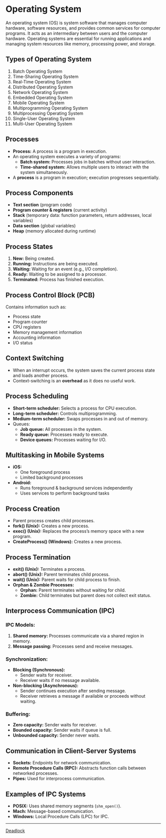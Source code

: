 # Operating System
An operating system (OS) is system software that manages computer hardware, software resources, and provides common services for computer programs. It acts as an intermediary between users and the computer hardware. Operating systems are essential for running applications and managing system resources like memory, processing power, and storage.

## Types of Operating System
1. Batch Operating System
2. Time-Sharing Operating System
3. Real-Time Operating System
4. Distributed Operating System
5. Network Operating System
6. Embedded Operating System
7. Mobile Operating System
8. Multiprogramming Operating System
9. Multiprocessing Operating System
10. Single-User Operating System
11. Multi-User Operating System

## Processes
- **Process:** A process is a program in execution.
- An operating system executes a variety of programs:
  - **Batch system:** Processes jobs in batches without user interaction.
  - **Time-shared system:** Allows multiple users to interact with the system simultaneously.
- A **process** is a program in execution; execution progresses sequentially.

## Process Components
- **Text section** (program code)
- **Program counter & registers** (current activity)
- **Stack** (temporary data: function parameters, return addresses, local variables)
- **Data section** (global variables)
- **Heap** (memory allocated during runtime)

## Process States
1. **New:** Being created.
2. **Running:** Instructions are being executed.
3. **Waiting:** Waiting for an event (e.g., I/O completion).
4. **Ready:** Waiting to be assigned to a processor.
5. **Terminated:** Process has finished execution.

## Process Control Block (PCB)
Contains information such as:
- Process state
- Program counter
- CPU registers
- Memory management information
- Accounting information
- I/O status

## Context Switching
- When an interrupt occurs, the system saves the current process state and loads another process.
- Context-switching is an **overhead** as it does no useful work.

## Process Scheduling
- **Short-term scheduler:** Selects a process for CPU execution.
- **Long-term scheduler:** Controls multiprogramming.
- **Medium-term scheduler:** Swaps processes in and out of memory.
- Queues:
  - **Job queue:** All processes in the system.
  - **Ready queue:** Processes ready to execute.
  - **Device queues:** Processes waiting for I/O.

## Multitasking in Mobile Systems
- **iOS:**
  - One foreground process
  - Limited background processes
- **Android:**
  - Runs foreground & background services independently
  - Uses services to perform background tasks

## Process Creation
- Parent process creates child processes.
- **fork() (Unix):** Creates a new process.
- **exec() (Unix):** Replaces the process’s memory space with a new program.
- **CreateProcess() (Windows):** Creates a new process.

## Process Termination
- **exit() (Unix):** Terminates a process.
- **abort() (Unix):** Parent terminates child process.
- **wait() (Unix):** Parent waits for child process to finish.
- **Orphan & Zombie Processes:**
  - **Orphan:** Parent terminates without waiting for child.
  - **Zombie:** Child terminates but parent does not collect exit status.

## Interprocess Communication (IPC)
### IPC Models:
1. **Shared memory:** Processes communicate via a shared region in memory.
2. **Message passing:** Processes send and receive messages.

### Synchronization:
- **Blocking (Synchronous):**
  - Sender waits for receiver.
  - Receiver waits if no message available.
- **Non-blocking (Asynchronous):**
  - Sender continues execution after sending message.
  - Receiver retrieves a message if available or proceeds without waiting.

### Buffering:
- **Zero capacity:** Sender waits for receiver.
- **Bounded capacity:** Sender waits if queue is full.
- **Unbounded capacity:** Sender never waits.

## Communication in Client-Server Systems
- **Sockets:** Endpoints for network communication.
- **Remote Procedure Calls (RPC):** Abstracts function calls between networked processes.
- **Pipes:** Used for interprocess communication.

## Examples of IPC Systems
- **POSIX:** Uses shared memory segments (`shm_open()`).
- **Mach:** Message-based communication.
- **Windows:** Local Procedure Calls (LPC) for IPC.

---
[Deadlock](deadlock/)
